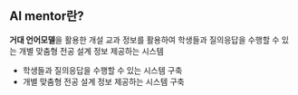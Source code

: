 ## AI mentor란? 
**거대 언어모델**을 활용한 개설 교과 정보를 활용하여 학생들과 질의응답을 수행할 수 있는 개별 맞춤형 전공 설계 정보 제공하는 시스템
- 학생들과 질의응답을 수행할 수 있는 시스템 구축
- 개별 맞춤형 전공 설계 정보 제공하는 시스템 구축
